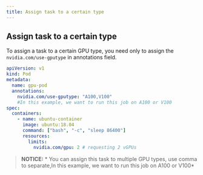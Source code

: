 ```yaml
---
title: Assign task to a certain type
---
```


## Assign task to a certain type

To assign a task to a certain GPU type, you need only to assign the `nvidia.com/use-gputype` in annotations field.

```yaml
apiVersion: v1
kind: Pod
metadata:
  name: gpu-pod
  annotations:
    nvidia.com/use-gputype: "A100,V100"
    #In this example, we want to run this job on A100 or V100
spec:
  containers:
    - name: ubuntu-container
      image: ubuntu:18.04
      command: ["bash", "-c", "sleep 86400"]
      resources:
        limits:
          nvidia.com/gpu: 2 # requesting 2 vGPUs
```

> **NOTICE:** * You can assign this task to multiple GPU types, use comma to separate,In this example, we want to run this job on A100 or V100*

